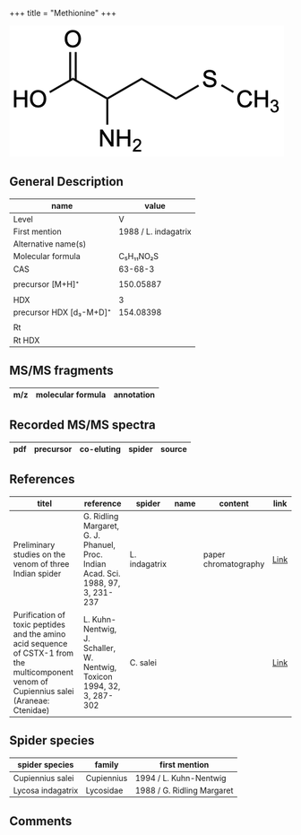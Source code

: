 +++
title = "Methionine"
+++

![](/img/Methionine.png)

## General Description

| name                    | value                |
|-------------------------|----------------------|
| Level                   | V                    |
| First mention           | 1988 / L. indagatrix |
| Alternative name(s)     |                      |
| Molecular formula       | C₅H₁₁NO₂S            |
| CAS                     | 63-68-3              |
|                         |                      |
| precursor [M+H]⁺        | 150.05887            |
|                         |                      |
| HDX                     | 3                    |
| precursor HDX [d₃-M+D]⁺ | 154.08398            |
|                         |                      |
| Rt                      |                      |
| Rt HDX                  |                      |

## MS/MS fragments

| m/z       | molecular formula | annotation        |
|-----------|-------------------|-------------------|

## Recorded MS/MS spectra

| pdf | precursor | co-eluting | spider    | source                       |
|-----|-----------|------------|-----------|------------------------------|

## References

| titel                                                                                                                                      | reference                                                                        | spider        | name | content              | link                                                         |
|--------------------------------------------------------------------------------------------------------------------------------------------|----------------------------------------------------------------------------------|---------------|------|----------------------|--------------------------------------------------------------|
| Preliminary studies on the venom of three Indian spider                                                                                    | G. Ridling Margaret, G. J. Phanuel, Proc. Indian Acad. Sci. 1988, 97, 3, 231-237 | L. indagatrix |      | paper chromatography | [Link](https://www.ias.ac.in/article/fulltext/anml/097/03/0231-0237) |
| Purification of toxic peptides and the amino acid sequence of CSTX-1 from the multicomponent venom of Cupiennius salei (Araneae: Ctenidae) | L. Kuhn-Nentwig, J. Schaller, W. Nentwig, Toxicon 1994, 32, 3, 287-302           | C. salei      |      |                      | [Link](https://doi.org/10.1016/0041-0101(94)90082-5)                 |

## Spider species

| spider species       | family     | first mention              |
|----------------------|------------|----------------------------|
| Cupiennius salei     | Cupiennius | 1994 / L. Kuhn-Nentwig     |
| Lycosa indagatrix    | Lycosidae  | 1988 / G. Ridling Margaret |

## Comments